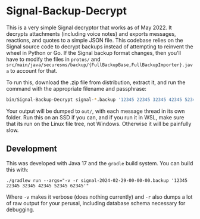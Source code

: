 # Signal-Backup-Decrypt

This is a very simple Signal decryptor that works as of May 2022. It decrypts attachments (including voice notes) and exports messages, reactions, and quotes to a simple JSON file. This codebase relies on the Signal source code to decrypt backups instead of attempting to reinvent the wheel in Python or Go. If the Signal backup format changes, then you'll have to modify the files in `protos/` and `src/main/java/securesms/backup/{FullBackupBase,FullBackupImporter}.java` to account for that.

To run this, download the .zip file from distribution, extract it, and run the command with the appropriate filename and passphrase:
```sh
bin/Signal-Backup-Decrypt signal-*.backup '12345 22345 32345 42345 52345 62345'
```

Your output will be dumped to `out/`, with each message thread in its own folder. Run this on an SSD if you can, and if you run it in WSL, make sure that its run on the Linux file tree, not Windows. Otherwise it will be painfully slow.


## Development

This was developed with Java 17 and the `gradle` build system. You can build this with:
```
./gradlew run --args="-v -r signal-2024-02-29-00-00-00.backup '12345 22345 32345 42345 52345 62345'"
```
Where `-v` makes it verbose (does nothing currently) and `-r` also dumps a lot of raw output for your perusal, including database schema necessary for debugging.
